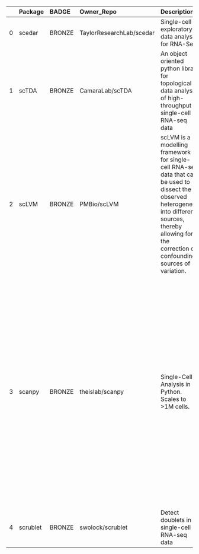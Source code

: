 |    | Package   | BADGE   | Owner_Repo               | Description                                                                                                                                                                                                         | Workflow_Run_Date    | date_created         | last_commit          |   forks |   watchers |   stars | homepage_url                  | has_wiki   |   open_issues | has_downloads   |    Run_ID | Pylint_score         | Pytest_score   | Pip   | Pip_url                            | License   | Build   | Linux   | Mac     | Windows   | Linux_versions   | Mac_versions   | Windows_versions   | contributor_names                               | contributor_url                                                                                                                                                                                                                                                                                               | num_contributors                                                                                                                                                                                                                                                                                                                                                                                                                                                                                                                                                                                                                                                                                                                                                                                                                                                                                        | Github_event_name   |
|---:|:----------|:--------|:-------------------------|:--------------------------------------------------------------------------------------------------------------------------------------------------------------------------------------------------------------------|:---------------------|:---------------------|:---------------------|--------:|-----------:|--------:|:------------------------------|:-----------|--------------:|:----------------|----------:|:---------------------|:---------------|:------|:-----------------------------------|:----------|:--------|:--------|:--------|:----------|:-----------------|:---------------|:-------------------|:------------------------------------------------|:--------------------------------------------------------------------------------------------------------------------------------------------------------------------------------------------------------------------------------------------------------------------------------------------------------------|:--------------------------------------------------------------------------------------------------------------------------------------------------------------------------------------------------------------------------------------------------------------------------------------------------------------------------------------------------------------------------------------------------------------------------------------------------------------------------------------------------------------------------------------------------------------------------------------------------------------------------------------------------------------------------------------------------------------------------------------------------------------------------------------------------------------------------------------------------------------------------------------------------------|:--------------------|
|  0 | scedar    | BRONZE  | TaylorResearchLab/scedar | Single-cell exploratory data analysis for RNA-Seq                                                                                                                                                                   | 2020-07-28T17:42:40Z | 2018-03-17T05:22:56Z | 2020-03-16T17:41:47Z |       7 |          5 |      24 |                               | True       |             0 | True            | 186040671 | 6.81                 | 1.00           | True  | https://pypi.org/project/scedar/   | True      | True    | 3.6,3.7 |         |           | ubuntu-latest    |                |                    | logstar benstear                                | https://github.com/logstar https://github.com/benstear                                                                                                                                                                                                                                                        | 2                                                                                                                                                                                                                                                                                                                                                                                                                                                                                                                                                                                                                                                                                                                                                                                                                                                                                                       | repository_dispatch |
|  1 | scTDA     | BRONZE  | CamaraLab/scTDA          | An object oriented python library for topological data analysis of high-throughput single-cell RNA-seq data                                                                                                         | 3                    | 2016-12-22T05:42:07Z | 2018-07-12T20:00:42Z |      21 |          6 |      39 |                               | True       |             4 | True            | 177302579 | 2020-07-21T16:00:50Z | -47.00         | 0     |                                    | True      | True    | True    | 3.6,3.7 |           |                  | ubuntu-latest  |                    | https://pypi.org/project/scTDA/                 | pcamara fbrundu doerlbh                                                                                                                                                                                                                                                                                       | https://github.com/pcamara https://github.com/fbrundu https://github.com/doerlbh                                                                                                                                                                                                                                                                                                                                                                                                                                                                                                                                                                                                                                                                                                                                                                                                                        | repository_dispatch |
|  2 | scLVM     | BRONZE  | PMBio/scLVM              | scLVM is a modelling framework for single-cell RNA-seq data that can be used to dissect the observed heterogeneity into different sources, thereby allowing for the correction of confounding sources of variation. | 2020-07-29T13:26:57Z | 2014-09-12T23:58:30Z | 2017-06-20T20:42:28Z |      46 |         19 |      93 |                               | True       |            17 | True            | 187171219 | -12.00               | 0              | True  | https://pypi.org/project/scLVM/    | True      | True    | 3.6,3.7 |         |           | ubuntu-latest    |                |                    | flophys ostegle flying-sheep afrendeiro pfaucon | https://github.com/flophys https://github.com/ostegle https://github.com/flying-sheep https://github.com/afrendeiro https://github.com/pfaucon                                                                                                                                                                | 5                                                                                                                                                                                                                                                                                                                                                                                                                                                                                                                                                                                                                                                                                                                                                                                                                                                                                                       | repository_dispatch |
|  3 | scanpy    | BRONZE  | theislab/scanpy          | Single-Cell Analysis in Python. Scales to >1M cells.                                                                                                                                                                | 30                   | 2017-01-29T11:31:11Z | 2020-07-21T15:02:03Z |     256 |         48 |     677 | https://scanpy.readthedocs.io | True       |           324 | True            | 177420432 | 2020-07-21T17:48:54Z | 4.35           | 0     |                                    | True      | True    | True    | 3.6,3.7 |           |                  | ubuntu-latest  |                    | https://pypi.org/project/scanpy/                | falexwolf flying-sheep ivirshup fidelram Koncopd gokceneraslan awnimo fbrundu a-munoz-rojas VolkerBergen tcallies giovp scottgigante fabianrost84 tomwhite dawe Marius1311 chriscainx rfechtner jorvis simonwm LuckyMD maximilianh ktpolanski grst gamazeps briangottfried fionahamey jamestwebber LouisFaure | https://github.com/falexwolf https://github.com/flying-sheep https://github.com/ivirshup https://github.com/fidelram https://github.com/Koncopd https://github.com/gokceneraslan https://github.com/awnimo https://github.com/fbrundu https://github.com/a-munoz-rojas https://github.com/VolkerBergen https://github.com/tcallies https://github.com/giovp https://github.com/scottgigante https://github.com/fabianrost84 https://github.com/tomwhite https://github.com/dawe https://github.com/Marius1311 https://github.com/chriscainx https://github.com/rfechtner https://github.com/jorvis https://github.com/simonwm https://github.com/LuckyMD https://github.com/maximilianh https://github.com/ktpolanski https://github.com/grst https://github.com/gamazeps https://github.com/briangottfried https://github.com/fionahamey https://github.com/jamestwebber https://github.com/LouisFaure | repository_dispatch |
|  4 | scrublet  | BRONZE  | swolock/scrublet         | Detect doublets in single-cell RNA-seq data                                                                                                                                                                         | 2020-07-29T00:30:57Z | 2018-03-06T03:54:13Z | 2019-11-07T13:23:21Z |      29 |          3 |      17 |                               | True       |             9 | True            | 186443789 |                      |                |       | https://pypi.org/project/scrublet/ |           | True    | 3.6,3.7 |         |           | ubuntu-latest    |                |                    | swolock                                         | https://github.com/swolock                                                                                                                                                                                                                                                                                    | 1                                                                                                                                                                                                                                                                                                                                                                                                                                                                                                                                                                                                                                                                                                                                                                                                                                                                                                       | repository_dispatch |